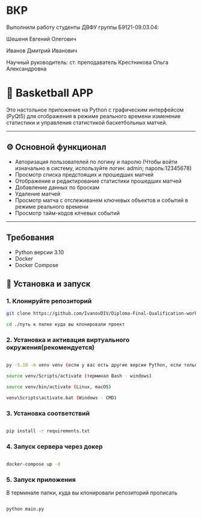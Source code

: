 # ВКР 
Выполнили работу студенты ДВФУ группы Б9121-09.03.04:

Шешеня Евгений Олегович

Иванов Дмитрий Иванович

Научный руководитель: ст. преподаватель Крестникова Ольга Александровна
# 🏀 Basketball APP

Это настольное приложение на Python с графическим интерфейсом (PyQt5) для отображения в режиме реального времени изменение статистики и управления статистикой баскетбольных матчей. 


---

## ⚙️ Основной функционал

- Авторизация пользователей по логину и паролю (Чтобы войти изначально в систему, используйте логин: admin; пароль:12345678)
- Просмотр списка предстоящих и прошедших матчей
- Отображение и редактирование статистики прошедших матчей
- Добавление данных по броскам
- Удаление матчей
- Просмотр матча с отслеживанем ключевых объектов и событий в режиме реального времени
- Просмотр тайм-кодов клчевых событий

---

## Требования

- Python версии 3.10
- Docker
- Docker Compose

## 🚀 Установка и запуск

### 1. Клонируйте репозиторий

```bash
git clone https://github.com/IvanovDIV/Diploma-Final-Qualification-work

cd ./путь к папке куда вы клонировали проект
```

### 2. Установка и активация виртуального окружения(рекомендуется)

```bash

py -3.10 -m venv venv (если у вас есть другие версии Python, если только 3.10, то python -m venv venv)

source venv/Scripts/activate (терминал Bash - windows)

source venv/bin/activate (Linux, macOS)

venv\Scripts\activate.bat (Windows - CMD)

```

### 3. Установка соответствий

```bash

pip install -r requirements.txt

```

### 4. Запуск сервера через докер

```bash

docker-compose up -d

```

### 5. Запуск приложения

В терминале папки, куда вы клонировали репозиторий прописать

```bash

python main.py

```


